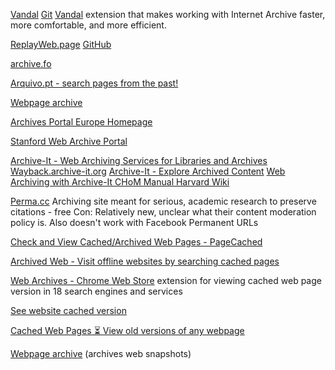 
[Vandal](https://vegetableman.github.io/vandal/)
[Git](https://github.com/vegetableman/vandal)
[Vandal](https://chrome.google.com/webstore/detail/vandal/knoccgahmcfhngbjhdbcodajdioedgdo/related)
extension that makes working with Internet Archive faster, more comfortable, and more efficient.

[ReplayWeb.page](https://replayweb.page/)
[GitHub](https://github.com/webrecorder/replayweb.page)

[archive.fo](https://archive.fo/)

[Arquivo.pt - search pages from the past!](https://arquivo.pt/?l=en)

[Webpage archive](https://archive.li/)

[Archives Portal Europe Homepage](https://www.archivesportaleurope.net/)

[Stanford Web Archive Portal](https://swap.stanford.edu/)

[Archive-It - Web Archiving Services for Libraries and Archives](https://www.archive-it.org/)
[Wayback.archive-it.org](http://wayback.archive-it.org/)
[Archive-It - Explore Archived Content](https://www.archive-it.org/explore?show=Collections)
[Web Archiving with Archive-It CHoM Manual Harvard Wiki](https://wiki.harvard.edu/confluence/display/hmschommanual/Web+Archiving+with+Archive-It)

[Perma.cc](https://perma.cc/)
Archiving site meant for serious, academic research to preserve citations - free
Con: Relatively new, unclear what their content moderation policy is. Also doesn't work with Facebook
Permanent URLs

[Check and View Cached/Archived Web Pages - PageCached](https://pagecached.com/?url=stucky.tech)

[Archived Web - Visit offline websites by searching cached pages](https://archivedweb.com/)

[Web Archives - Chrome Web Store](https://chromewebstore.google.com/detail/web-archives/hkligngkgcpcolhcnkgccglchdafcnao)
extension for viewing cached web page version in 18 search engines and services

[See website cached version](https://stored.website/)

[Cached Web Pages ⏳ View old versions of any webpage](https://cachedpage.co/)

[Webpage archive](https://archive.ph/)
(archives web snapshots)
